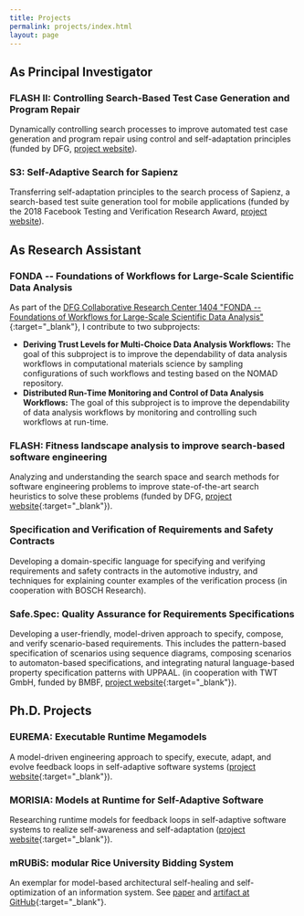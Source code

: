 ```yaml
---
title: Projects
permalink: projects/index.html
layout: page
---
```


## As Principal Investigator

### FLASH II: Controlling Search-Based Test Case Generation and Program Repair
Dynamically controlling search processes to improve automated test case generation and program repair using control and self-adaptation principles (funded by DFG, [project website](flash2)).

### S3: Self-Adaptive Search for Sapienz
Transferring self-adaptation principles to the search process of Sapienz, a search-based test suite generation tool for mobile applications (funded by the 2018 Facebook Testing and Verification Research Award, [project website](S3)).

## As Research Assistant

### FONDA -- Foundations of Workflows for Large-Scale Scientific Data Analysis
As part of the [DFG Collaborative Research Center 1404 "FONDA -- Foundations of Workflows for Large-Scale Scientific Data Analysis"](https://fonda.hu-berlin.de/){:target="_blank"}, I contribute to two subprojects:
* **Deriving Trust Levels for Multi-Choice Data Analysis Workflows:** The goal of this subproject is to improve the dependability of data analysis workflows in computational materials science by sampling configurations of such workflows and testing based on the NOMAD repository.
* **Distributed Run-Time Monitoring and Control of Data Analysis Workflows:** The goal of this subproject is to improve the dependability of data analysis workflows by monitoring and controlling such workflows at run-time.

### FLASH: Fitness landscape analysis to improve search-based software engineering
Analyzing and understanding the search space and search methods for software engineering problems to improve state-of-the-art search
heuristics to solve these problems
(funded by DFG, [project website](https://www.informatik.hu-berlin.de/en/forschung-en/gebiete/se/research/ongoingprojects/flash){:target="_blank"}).

### Specification and Verification of Requirements and Safety Contracts
Developing a domain-specific language for specifying and verifying requirements and safety contracts in the
automotive industry, and techniques for explaining counter examples of the verification process (in cooperation with BOSCH Research).

### Safe.Spec: Quality Assurance for Requirements Specifications
Developing a user-friendly, model-driven approach to specify, compose, and verify scenario-based requirements. This includes the pattern-based specification of scenarios using sequence diagrams, composing scenarios to automaton-based specifications, and integrating natural language-based property specification patterns with UPPAAL. (in cooperation with TWT GmbH, funded by BMBF, [project website](https://www.informatik.hu-berlin.de/en/forschung-en/gebiete/se/research/ongoingprojects/safespec){:target="_blank"}).

## Ph.D. Projects

### EUREMA: Executable Runtime Megamodels
A model-driven engineering approach to specify, execute, adapt, and evolve feedback loops in self-adaptive software systems ([project website](https://www.hpi.uni-potsdam.de/giese/public/mdelab/mdelab-projects/software-engineering-for-self-adaptive-systems/eurema/){:target="_blank"}).

### MORISIA: Models at Runtime for Self-Adaptive Software
Researching runtime models for feedback loops in self-adaptive software systems to realize self-awareness and self-adaptation ([project website](https://www.hpi.uni-potsdam.de/giese/public/mdelab/mdelab-projects/software-engineering-for-self-adaptive-systems/morisia/){:target="_blank"}).

### mRUBiS: modular Rice University Bidding System
An exemplar for model-based architectural self-healing and self-optimization of an information system. See [paper](publications/2018-SEAMSa) and [artifact at GitHub](https://github.com/thomas-vogel/mRUBiS){:target="_blank"}.
